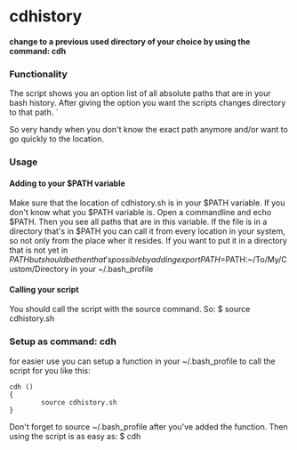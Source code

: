# cdhistory

#### change to a previous used directory of your choice by using the command: cdh ####

### Functionality ###
The script shows you an option list of all absolute paths that are in your bash history.
After giving the option you want the scripts changes directory to that path. `

So very handy when you don't know the exact path anymore and/or want to go quickly to the location.

### Usage ###
#### Adding to your $PATH variable ####
Make sure that the location of cdhistory.sh is in your $PATH variable. If you don't know what you $PATH variable is. Open a commandline and echo $PATH. Then you see 
all paths that are in this variable. If the file is in a directory that's in $PATH you can call it from every location in your system, so not only from the place wher it 
resides. If you want to put it in a directory that is not yet in $PATH but should be then that's possible by adding export PATH=$PATH:~/To/My/Custom/Directory in your ~/.bash_profile
#### Calling your script ####
You should call the script with the source command. So:
$ source cdhistory.sh


### Setup as command: cdh ### 
for easier use you can setup a function in your ~/.bash_profile to call the script for you like this:

	cdh ()
	{
        	source cdhistory.sh
	}

Don't forget to source ~/.bash_profile after you've added the function.
Then using the script is as easy as:
$ cdh

